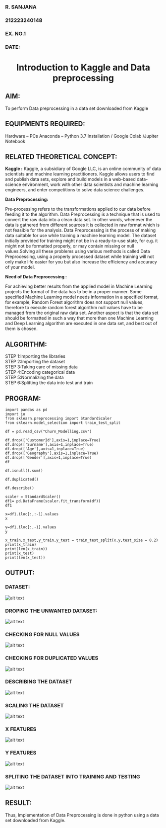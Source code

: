 <H3>R. SANJANA</H3>
<H3>212223240148</H3>
<H3>EX. NO.1</H3>
<H3>DATE:      </H3>
<H1 ALIGN =CENTER> Introduction to Kaggle and Data preprocessing</H1>

## AIM:

To perform Data preprocessing in a data set downloaded from Kaggle

## EQUIPMENTS REQUIRED:
Hardware – PCs
Anaconda – Python 3.7 Installation / Google Colab /Jupiter Notebook

## RELATED THEORETICAL CONCEPT:

**Kaggle :**
Kaggle, a subsidiary of Google LLC, is an online community of data scientists and machine learning practitioners. Kaggle allows users to find and publish data sets, explore and build models in a web-based data-science environment, work with other data scientists and machine learning engineers, and enter competitions to solve data science challenges.

**Data Preprocessing:**

Pre-processing refers to the transformations applied to our data before feeding it to the algorithm. Data Preprocessing is a technique that is used to convert the raw data into a clean data set. In other words, whenever the data is gathered from different sources it is collected in raw format which is not feasible for the analysis.
Data Preprocessing is the process of making data suitable for use while training a machine learning model. The dataset initially provided for training might not be in a ready-to-use state, for e.g. it might not be formatted properly, or may contain missing or null values.Solving all these problems using various methods is called Data Preprocessing, using a properly processed dataset while training will not only make life easier for you but also increase the efficiency and accuracy of your model.

**Need of Data Preprocessing :**

For achieving better results from the applied model in Machine Learning projects the format of the data has to be in a proper manner. Some specified Machine Learning model needs information in a specified format, for example, Random Forest algorithm does not support null values, therefore to execute random forest algorithm null values have to be managed from the original raw data set.
Another aspect is that the data set should be formatted in such a way that more than one Machine Learning and Deep Learning algorithm are executed in one data set, and best out of them is chosen.


## ALGORITHM:
STEP 1:Importing the libraries<BR>
STEP 2:Importing the dataset<BR>
STEP 3:Taking care of missing data<BR>
STEP 4:Encoding categorical data<BR>
STEP 5:Normalizing the data<BR>
STEP 6:Splitting the data into test and train<BR>

##  PROGRAM:
```
import pandas as pd
import io
from sklearn.preprocessing import StandardScaler
from sklearn.model_selection import train_test_split

df = pd.read_csv("Churn_Modelling.csv")

df.drop(['CustomerId'],axis=1,inplace=True)
df.drop(['Surname'],axis=1,inplace=True)
df.drop(['Age'],axis=1,inplace=True)
df.drop(['Geography'],axis=1,inplace=True)
df.drop(['Gender'],axis=1,inplace=True)
df

df.isnull().sum()

df.duplicated()

df.describe()

scaler = StandardScaler()
df1= pd.DataFrame(scaler.fit_transform(df))
df1

x=df1.iloc[:,:-1].values
x

y=df1.iloc[:,-1].values
y

x_train,x_test,y_train,y_test = train_test_split(x,y,test_size = 0.2)
print(x_train)
print(len(x_train))
print(x_test)
print(len(x_test))
```



## OUTPUT:

### DATASET:
![alt text](image.png)

### DROPING THE UNWANTED DATASET:
![alt text](image-1.png)

### CHECKING FOR NULL VALUES
![alt text](image-2.png)

### CHECKING FOR DUPLICATED VALUES
![alt text](image-3.png)

### DESCRIBING THE DATASET
![alt text](image-4.png)

### SCALING THE DATASET
![alt text](image-5.png)

### X FEATURES
![alt text](image-6.png)

### Y FEATURES
![alt text](image-7.png)

### SPLITING THE DATASET INTO TRAINING AND TESTING
![alt text](image-8.png)

## RESULT:
Thus, Implementation of Data Preprocessing is done in python  using a data set downloaded from Kaggle.


